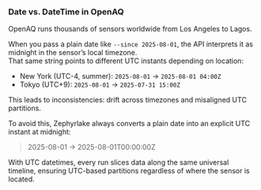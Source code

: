 ### Date vs. DateTime in OpenAQ

OpenAQ runs thousands of sensors worldwide from Los Angeles to Lagos.

When you pass a plain date like `--since 2025-08-01`, the API interprets it as midnight in the sensor’s local timezone.  
That same string points to different UTC instants depending on location:

- New York (UTC-4, summer): `2025-08-01` → `2025-08-01 04:00Z`  
- Tokyo (UTC+9): `2025-08-01` → `2025-07-31 15:00Z`

This leads to inconsistencies: drift across timezones and misaligned UTC partitions.

To avoid this, Zephyrlake always converts a plain date into an explicit UTC instant at midnight:

> 2025-08-01 → 2025-08-01T00:00:00Z

With UTC datetimes, every run slices data along the same universal timeline, ensuring UTC-based partitions regardless of where the sensor is located.